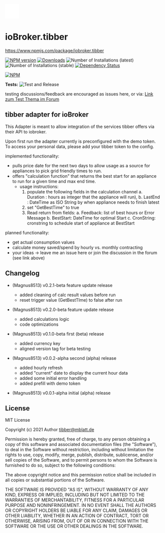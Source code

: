 ![Logo](admin/tibber.png)
# ioBroker.tibber



https://www.npmjs.com/package/iobroker.tibber

[![NPM version](https://img.shields.io/npm/v/iobroker.tibber.svg)](https://www.npmjs.com/package/iobroker.tibber)
[![Downloads](https://img.shields.io/npm/dm/iobroker.tibber.svg)](https://www.npmjs.com/package/iobroker.tibber)
![Number of Installations (latest)](https://iobroker.live/badges/tibber-installed.svg)
![Number of Installations (stable)](https://iobroker.live/badges/tibber-stable.svg)
[![Dependency Status](https://img.shields.io/david/Author/iobroker.tibber.svg)](https://david-dm.org/Author/iobroker.tibber)

[![NPM](https://nodei.co/npm/iobroker.tibber.png?downloads=true)](https://nodei.co/npm/iobroker.tibber/)

**Tests:** ![Test and Release](https://github.com/Magnus8513/ioBroker.tibber/workflows/Test%20and%20Release/badge.svg)

testing discussions/feedback are encouraged as issues here, or via: 
[Link zum Test Thema im Forum](https://forum.iobroker.net/topic/46954/test-adapter-tibber-v0-1-x)

## tibber adapter for ioBroker

This Adapter is meant to allow integration of the services tibber offers via their API to iobroker.

Upon first run the adapter currently is preconfigured with the demo token. To access your personal data, please add your tibber token to the config.

implemented functionality:
* pulls price date for the next two days to allow usage as a source for appliances to pick grid friendly times to run.
* offers "calculation function" that returns the best start for an appliance to run for a given time and max end time.
  * usage instructions:
    1. populate the following fields in the calculation channel
       a. Duration : hours as integer that the appliance will run), 
       b. LastEnd : DateTime as ISO String by when appliance needs to finish latest
    2. set "GetBestTime" to true
    3. Read return from fields:
       a. Feedback: list of best hours or Error Message
       b. BestStart: DateTime for optimal Start
       c. CronString: cronstring to schedule start of appliance at BestStart

planned functionality:
* get actual consumption values
* calculate money saved/spend by hourly vs. monthly contracting
* your ideas -> leave me an issue here or join the discussion in the forum (see link above)


## Changelog
<!--
    Placeholder for the next version (at the beginning of the line):
    ### **WORK IN PROGRESS**
-->
* (Magnus8513) v0.2.1-beta feature update release
    * added cleaning of calc result values before run
    * reset trigger value (GetBestTIme) to false after run
  
* (Magnus8513) v0.2.0-beta feature update release 
  * added calculations logic
  * code optimizations

* (Magnus8513) v0.1.0-beta first (beta) release
  * added currency key
  * aligned version tag for beta testing
  
* (Magnus8513) v0.0.2-alpha second (alpha) release
  * added hourly refresh
  * added "current" date to display the current hour data
  * added some initial error handling
  * added prefill with demo token
  
* (Magnus8513) v0.0.1-alpha initial (alpha) release 


## License
MIT License

Copyright (c) 2021 Author <tibber@mblatt.de>

Permission is hereby granted, free of charge, to any person obtaining a copy
of this software and associated documentation files (the "Software"), to deal
in the Software without restriction, including without limitation the rights
to use, copy, modify, merge, publish, distribute, sublicense, and/or sell
copies of the Software, and to permit persons to whom the Software is
furnished to do so, subject to the following conditions:

The above copyright notice and this permission notice shall be included in all
copies or substantial portions of the Software.

THE SOFTWARE IS PROVIDED "AS IS", WITHOUT WARRANTY OF ANY KIND, EXPRESS OR
IMPLIED, INCLUDING BUT NOT LIMITED TO THE WARRANTIES OF MERCHANTABILITY,
FITNESS FOR A PARTICULAR PURPOSE AND NONINFRINGEMENT. IN NO EVENT SHALL THE
AUTHORS OR COPYRIGHT HOLDERS BE LIABLE FOR ANY CLAIM, DAMAGES OR OTHER
LIABILITY, WHETHER IN AN ACTION OF CONTRACT, TORT OR OTHERWISE, ARISING FROM,
OUT OF OR IN CONNECTION WITH THE SOFTWARE OR THE USE OR OTHER DEALINGS IN THE
SOFTWARE.
